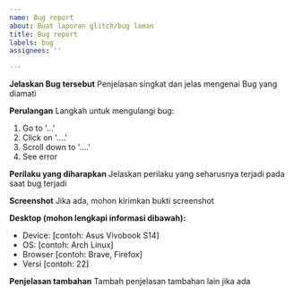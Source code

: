 ```yaml
---
name: Bug report
about: Buat laporan glitch/bug laman
title: Bug report
labels: bug
assignees: ''

---
```


**Jelaskan Bug tersebut**
Penjelasan singkat dan jelas mengenai Bug yang diamati

**Perulangan**
Langkah untuk mengulangi bug:
1. Go to '...'
2. Click on '....'
3. Scroll down to '....'
4. See error

**Perilaku yang diharapkan**
Jelaskan perilaku yang seharusnya terjadi pada saat bug terjadi

**Screenshot**
Jika ada, mohon kirimkan bukti screenshot

**Desktop (mohon lengkapi informasi dibawah):**
 - Device: [contoh: Asus Vivobook S14]
 - OS: [contoh: Arch Linux]
 - Browser [contoh: Brave, Firefox]
 - Versi [contoh: 22]

**Penjelasan tambahan**
Tambah penjelasan tambahan lain jika ada
